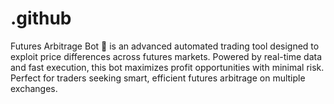 # .github
Futures Arbitrage Bot 🤖 is an advanced automated trading tool designed to exploit price differences across futures markets. Powered by real-time data and fast execution, this bot maximizes profit opportunities with minimal risk. Perfect for traders seeking smart, efficient futures arbitrage on multiple exchanges.
